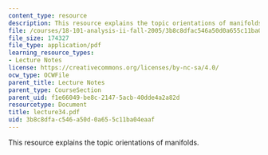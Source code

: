 ```yaml
---
content_type: resource
description: This resource explains the topic orientations of manifolds.
file: /courses/18-101-analysis-ii-fall-2005/3b8c8dfac546a50d0a655c11ba04eaaf_lecture34.pdf
file_size: 174327
file_type: application/pdf
learning_resource_types:
- Lecture Notes
license: https://creativecommons.org/licenses/by-nc-sa/4.0/
ocw_type: OCWFile
parent_title: Lecture Notes
parent_type: CourseSection
parent_uid: f1e66049-be8c-2147-5acb-40dde4a2a82d
resourcetype: Document
title: lecture34.pdf
uid: 3b8c8dfa-c546-a50d-0a65-5c11ba04eaaf
---
```

This resource explains the topic orientations of manifolds.